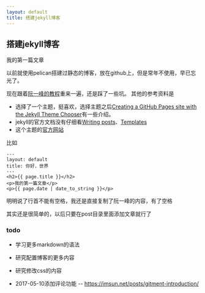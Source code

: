 ```yaml
---
layout: default
title: 搭建jekyll博客
---
```

## 搭建jekyll博客

我的第一篇文章

以前就使用pelican搭建过静态的博客，放在github上，但是常年不使用，早已忘光了。

现在跟着[阮一峰的教程](http://www.ruanyifeng.com/blog/2012/08/blogging_with_jekyll.html)重来一遍，还是踩了一些坑。
其他的参考资料是
- 选择了一个主题，挺喜欢，选择主题之后[Creating a GitHub Pages site with the Jekyll Theme Chooser](https://help.github.com/articles/creating-a-github-pages-site-with-the-jekyll-theme-chooser/)有一些介绍。
- jekyll的官方文档没有仔细看[Writing posts](https://jekyllrb.com/docs/posts/)、[Templates](http://jekyllrb.com/docs/templates/)
- 这个主题的[官方网站](https://pages-themes.github.io/architect/)

比如
```
---
layout: default
title: 你好，世界
---
<h2>{{ page.title }}</h2>
<p>我的第一篇文章</p>
<p>{{ page.date | date_to_string }}</p>
```
明明说了行首不能有空格，我还是直接复制了阮一峰的内容，有了空格

其实还是很简单的，以后只要在post目录里面添加文章就行了

### todo
- 学习更多markdown的语法
- 研究配置博客的更多内容
- 研究修改css的内容


- 2017-05-10添加评论功能
-- <https://imsun.net/posts/gitment-introduction/>
